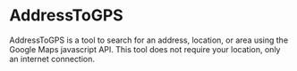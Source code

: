 # AddressToGPS
AddressToGPS is a tool to search for an address, location, or area using the Google Maps
javascript API. This tool does not require your location, only an internet connection.